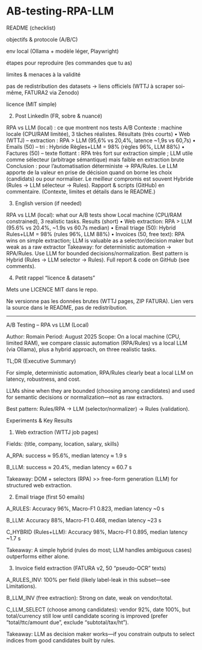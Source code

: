 # AB-testing-RPA-LLM

README (checklist)

objectifs & protocole (A/B/C)

env local (Ollama + modèle léger, Playwright)

étapes pour reproduire (les commandes que tu as)

limites & menaces à la validité

pas de redistribution des datasets → liens officiels (WTTJ à scraper soi-même, FATURA2 via Zenodo)

licence (MIT simple)

2) Post LinkedIn (FR, sobre & nuancé)

RPA vs LLM (local) : ce que montrent nos tests A/B
Contexte : machine locale (CPU/RAM limitée), 3 tâches réalistes.
Résultats (très courts)
• Web (WTTJ) – extraction : RPA > LLM (95,6% vs 20,4%, latence ~1,9s vs 60,7s)
• Emails (50) – tri : Hybride Règles+LLM = 98% (règles 96%, LLM 88%)
• Factures (50) – texte flottant : RPA très fort sur extraction simple ; LLM utile comme sélecteur (arbitrage sémantique) mais faible en extraction brute
Conclusion : pour l’automatisation déterministe → RPA/Rules. Le LLM apporte de la valeur en prise de décision quand on borne les choix (candidats) ou pour normaliser. Le meilleur compromis est souvent Hybride (Rules → LLM sélecteur → Rules).
Rapport & scripts (GitHub) en commentaire.
(Contexte, limites et détails dans le README.)

3) English version (if needed)

RPA vs LLM (local): what our A/B tests show
Local machine (CPU/RAM constrained), 3 realistic tasks.
Results (short)
• Web extraction: RPA > LLM (95.6% vs 20.4%, ~1.9s vs 60.7s median)
• Email triage (50): Hybrid Rules+LLM = 98% (rules 96%, LLM 88%)
• Invoices (50, free text): RPA wins on simple extraction; LLM is valuable as a selector/decision maker but weak as a raw extractor
Takeaway: for deterministic automation → RPA/Rules. Use LLM for bounded decisions/normalization. Best pattern is Hybrid (Rules → LLM selector → Rules).
Full report & code on GitHub (see comments).

4) Petit rappel “licence & datasets”

Mets une LICENCE MIT dans le repo.

Ne versionne pas les données brutes (WTTJ pages, ZIP FATURA). Lien vers la source dans le README, pas de redistribution.

---------------------------------------------------------------------------------------------------------------------------------------------------------------------------------------------------------------------------

A/B Testing – RPA vs LLM (Local)

Author: Romain
Period: August 2025
Scope: On a local machine (CPU, limited RAM), we compare classic automation (RPA/Rules) vs a local LLM (via Ollama), plus a hybrid approach, on three realistic tasks.

TL;DR (Executive Summary)

For simple, deterministic automation, RPA/Rules clearly beat a local LLM on latency, robustness, and cost.

LLMs shine when they are bounded (choosing among candidates) and used for semantic decisions or normalization—not as raw extractors.

Best pattern: Rules/RPA → LLM (selector/normalizer) → Rules (validation).

Experiments & Key Results
1) Web extraction (WTTJ job pages)

Fields: {title, company, location, salary, skills}

A_RPA: success ≈ 95.6%, median latency ≈ 1.9 s

B_LLM: success ≈ 20.4%, median latency ≈ 60.7 s

Takeaway: DOM + selectors (RPA) >> free-form generation (LLM) for structured web extraction.

2) Email triage (first 50 emails)

A_RULES: Accuracy 96%, Macro-F1 0.823, median latency ~0 s

B_LLM: Accuracy 88%, Macro-F1 0.468, median latency ~23 s

C_HYBRID (Rules+LLM): Accuracy 98%, Macro-F1 0.895, median latency ~1.7 s

Takeaway: A simple hybrid (rules do most; LLM handles ambiguous cases) outperforms either alone.

3) Invoice field extraction (FATURA v2, 50 “pseudo-OCR” texts)

A_RULES_INV: 100% per field (likely label-leak in this subset—see Limitations).

B_LLM_INV (free extraction): Strong on date, weak on vendor/total.

C_LLM_SELECT (choose among candidates): vendor 92%, date 100%, but total/currency still low until candidate scoring is improved (prefer “total/ttc/amount due”, exclude “subtotal/tax/ht”).

Takeaway: LLM as decision maker works—if you constrain outputs to select indices from good candidates built by rules.
